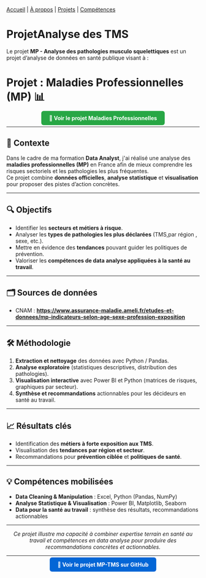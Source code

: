 

[Accueil](/) | [À propos](/about) | [Projets](/projects) | [Compétences](/skills)

# ProjetAnalyse des TMS 

Le projet **MP - Analyse des pathologies musculo squelettiques** est un projet d’analyse de données en santé publique visant à :  

# Projet : Maladies Professionnelles (MP) 📊

<p align="center">
  <a href="/MP" style="background-color:#28a745; color:white; padding:10px 20px; text-decoration:none; border-radius:6px; font-weight:bold;">
    🏥 Voir le projet Maladies Professionnelles
  </a>
</p>

---

## 🎯 Contexte

Dans le cadre de ma formation **Data Analyst**, j'ai réalisé une analyse des **maladies professionnelles (MP)** en France afin de mieux comprendre les risques sectoriels et les pathologies les plus fréquentes.  
Ce projet combine **données officielles**, **analyse statistique** et **visualisation** pour proposer des pistes d’action concrètes.

---

## 🔍 Objectifs

- Identifier les **secteurs et métiers à risque**.  
- Analyser les **types de pathologies les plus déclarées** (TMS,par région , sexe, etc.).  
- Mettre en évidence des **tendances** pouvant guider les politiques de prévention.  
- Valoriser les **compétences de data analyse appliquées à la santé au travail**.

---

## 🗂️ Sources de données

- CNAM : **https://www.assurance-maladie.ameli.fr/etudes-et-donnees/mp-indicateurs-selon-age-sexe-profession-exposition**

---

## 🛠️ Méthodologie

1. **Extraction et nettoyage** des données avec Python / Pandas.  
2. **Analyse exploratoire** (statistiques descriptives, distribution des pathologies).  
3. **Visualisation interactive** avec Power BI et Python (matrices de risques, graphiques par secteur).  
4. **Synthèse et recommandations** actionnables pour les décideurs en santé au travail.

---

## 📈 Résultats clés

- Identification des **métiers à forte exposition aux TMS**.  
- Visualisation des **tendances par région et secteur**.  
- Recommandations pour **prévention ciblée** et **politiques de santé**.

---

## 💡 Compétences mobilisées

- **Data Cleaning & Manipulation** : Excel, Python (Pandas, NumPy)  
- **Analyse Statistique & Visualisation** : Power BI, Matplotlib, Seaborn  
- **Data pour la santé au travail** : synthèse des résultats, recommandations actionnables  


---

<p align="center">
  <i>Ce projet illustre ma capacité à combiner expertise terrain en santé au travail et compétences en data analyse pour produire des recommandations concrètes et actionnables.</i>
</p>

---

<p align="center">
  <a href="https://github.com/Antoineb-data/Analyse-MP" target="_blank" style="background-color:#0366d6; color:white; padding:10px 20px; text-decoration:none; border-radius:6px; font-weight:bold;">
    🚀 Voir le projet MP-TMS sur GitHub
  </a>
</p>
